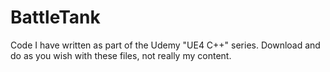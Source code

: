 # BattleTank
Code I have written as part of the Udemy "UE4 C++" series. Download and do as you wish with these files, not really my content.

